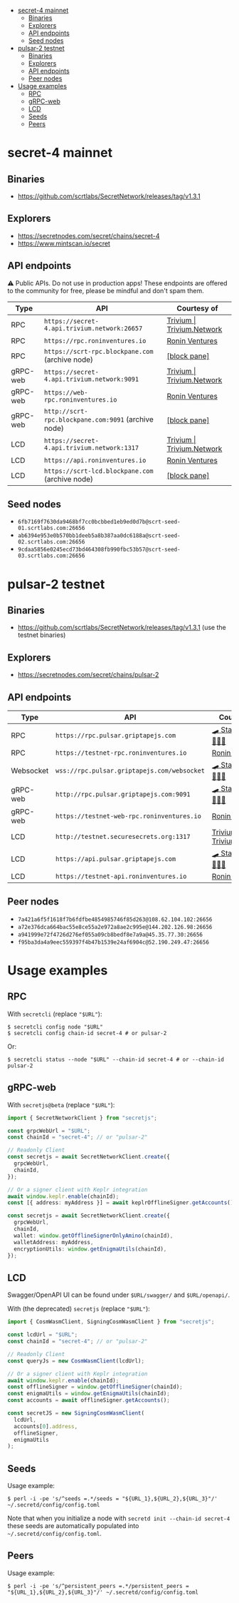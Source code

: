 - [secret-4 mainnet](#secret-4-mainnet)
  - [Binaries](#binaries)
  - [Explorers](#explorers)
  - [API endpoints](#api-endpoints)
  - [Seed nodes](#seed-nodes)
- [pulsar-2 testnet](#pulsar-2-testnet)
  - [Binaries](#binaries-1)
  - [Explorers](#explorers-1)
  - [API endpoints](#api-endpoints-1)
  - [Peer nodes](#peer-nodes)
- [Usage examples](#usage-examples)
  - [RPC](#rpc)
  - [gRPC-web](#grpc-web)
  - [LCD](#lcd)
  - [Seeds](#seeds)
  - [Peers](#peers)

# secret-4 mainnet

## Binaries

- https://github.com/scrtlabs/SecretNetwork/releases/tag/v1.3.1

## Explorers

- https://secretnodes.com/secret/chains/secret-4
- https://www.mintscan.io/secret

## API endpoints

:warning: Public APIs. Do not use in production apps! These endpoints are offered to the community for free, please be mindful and don't spam them.

| Type     | API                                                 | Courtesy of                                                                                                                                       |
| -------- | --------------------------------------------------- | ------------------------------------------------------------------------------------------------------------------------------------------------- |
| RPC      | `https://secret-4.api.trivium.network:26657`        | [Trivium \| Trivium.Network](https://wallet.keplr.app/#/secret/stake?modal=detail&validator=secretvaloper1ahawe276d250zpxt0xgpfg63ymmu63a0svuvgw) |
| RPC      | `https://rpc.roninventures.io`                      | [Ronin Ventures](https://wallet.keplr.app/#/secret/stake?modal=detail&validator=secretvaloper1fpf4rt42pr34ccef4wwuw4ljpm4flath8cwfgh)             |
| RPC      | `https://scrt-rpc.blockpane.com` (archive node)     | [[block pane]](https://wallet.keplr.app/#/secret/stake?modal=detail&validator=secretvaloper1tmtcu980raqvypdf0dd6hsgh6qcm7ex7l29u58)               |
| gRPC-web | `https://secret-4.api.trivium.network:9091`         | [Trivium \| Trivium.Network](https://wallet.keplr.app/#/secret/stake?modal=detail&validator=secretvaloper1ahawe276d250zpxt0xgpfg63ymmu63a0svuvgw) |
| gRPC-web | `https://web-rpc.roninventures.io`                  | [Ronin Ventures](https://wallet.keplr.app/#/secret/stake?modal=detail&validator=secretvaloper1fpf4rt42pr34ccef4wwuw4ljpm4flath8cwfgh)             |
| gRPC-web | `http://scrt-rpc.blockpane.com:9091` (archive node) | [[block pane]](https://wallet.keplr.app/#/secret/stake?modal=detail&validator=secretvaloper1tmtcu980raqvypdf0dd6hsgh6qcm7ex7l29u58)               |
| LCD      | `https://secret-4.api.trivium.network:1317`         | [Trivium \| Trivium.Network](https://wallet.keplr.app/#/secret/stake?modal=detail&validator=secretvaloper1ahawe276d250zpxt0xgpfg63ymmu63a0svuvgw) |
| LCD      | `https://api.roninventures.io`                      | [Ronin Ventures](https://wallet.keplr.app/#/secret/stake?modal=detail&validator=secretvaloper1fpf4rt42pr34ccef4wwuw4ljpm4flath8cwfgh)             |
| LCD      | `https://scrt-lcd.blockpane.com` (archive node)     | [[block pane]](https://wallet.keplr.app/#/secret/stake?modal=detail&validator=secretvaloper1tmtcu980raqvypdf0dd6hsgh6qcm7ex7l29u58)               |

## Seed nodes

- `6fb7169f7630da9468bf7cc0bcbbed1eb9ed0d7b@scrt-seed-01.scrtlabs.com:26656`
- `ab6394e953e0b570bb1deeb5a8b387aa0dc6188a@scrt-seed-02.scrtlabs.com:26656`
- `9cdaa5856e0245ecd73bd464308fb990fbc53b57@scrt-seed-03.scrtlabs.com:26656`

# pulsar-2 testnet

## Binaries

- https://github.com/scrtlabs/SecretNetwork/releases/tag/v1.3.1 (use the testnet binaries)

## Explorers

- https://secretnodes.com/secret/chains/pulsar-2

## API endpoints

| Type      | API                                         | Courtesy of                                                                                                                                       |
| --------- | ------------------------------------------- | ------------------------------------------------------------------------------------------------------------------------------------------------- |
| RPC       | `https://rpc.pulsar.griptapejs.com`         | [🛹 Stake or Die! 🐝🐝🐝](https://wallet.keplr.app/#/secret/stake?modal=detail&validator=secretvaloper1fy2s7er0c6uxc8hmnqfgukvkf7xh22s4yr6jqe)    |
| RPC       | `https://testnet-rpc.roninventures.io`      | [Ronin Ventures](https://wallet.keplr.app/#/secret/stake?modal=detail&validator=secretvaloper1fpf4rt42pr34ccef4wwuw4ljpm4flath8cwfgh)             |
| Websocket | `wss://rpc.pulsar.griptapejs.com/websocket` | [🛹 Stake or Die! 🐝🐝🐝](https://wallet.keplr.app/#/secret/stake?modal=detail&validator=secretvaloper1fy2s7er0c6uxc8hmnqfgukvkf7xh22s4yr6jqe)    |
| gRPC-web  | `http://rpc.pulsar.griptapejs.com:9091`     | [🛹 Stake or Die! 🐝🐝🐝](https://wallet.keplr.app/#/secret/stake?modal=detail&validator=secretvaloper1fy2s7er0c6uxc8hmnqfgukvkf7xh22s4yr6jqe)    |
| gRPC-web  | `https://testnet-web-rpc.roninventures.io`  | [Ronin Ventures](https://wallet.keplr.app/#/secret/stake?modal=detail&validator=secretvaloper1fpf4rt42pr34ccef4wwuw4ljpm4flath8cwfgh)             |
| LCD       | `http://testnet.securesecrets.org:1317`     | [Trivium \| Trivium.Network](https://wallet.keplr.app/#/secret/stake?modal=detail&validator=secretvaloper1ahawe276d250zpxt0xgpfg63ymmu63a0svuvgw) |
| LCD       | `https://api.pulsar.griptapejs.com`         | [🛹 Stake or Die! 🐝🐝🐝](https://wallet.keplr.app/#/secret/stake?modal=detail&validator=secretvaloper1fy2s7er0c6uxc8hmnqfgukvkf7xh22s4yr6jqe)    |
| LCD       | `https://testnet-api.roninventures.io`      | [Ronin Ventures](https://wallet.keplr.app/#/secret/stake?modal=detail&validator=secretvaloper1fpf4rt42pr34ccef4wwuw4ljpm4flath8cwfgh)             |

## Peer nodes

- `7a421a6f5f1618f7b6fdfbe4854985746f85d263@108.62.104.102:26656`
- `a72e376dca664bac55e8ce55a2e972a8ae2c995e@144.202.126.98:26656`
- `a941999e72f4726d276ef055a09cb8bedf8e7a9a@45.35.77.30:26656`
- `f95ba3da4a9eec559397f4b47b1539e24af6904c@52.190.249.47:26656`

# Usage examples

## RPC

With `secretcli` (replace `"$URL"`):

```console
$ secretcli config node "$URL"
$ secretcli config chain-id secret-4 # or pulsar-2
```

Or:

```console
$ secretcli status --node "$URL" --chain-id secret-4 # or --chain-id pulsar-2
```

## gRPC-web

With `secretjs@beta` (replace `"$URL"`):

```ts
import { SecretNetworkClient } from "secretjs";

const grpcWebUrl = "$URL";
const chainId = "secret-4"; // or "pulsar-2"

// Readonly Client
const secretjs = await SecretNetworkClient.create({
  grpcWebUrl,
  chainId,
});

// Or a signer client with Keplr integration
await window.keplr.enable(chainId);
const [{ address: myAddress }] = await keplrOfflineSigner.getAccounts();

const secretjs = await SecretNetworkClient.create({
  grpcWebUrl,
  chainId,
  wallet: window.getOfflineSignerOnlyAmino(chainId),
  walletAddress: myAddress,
  encryptionUtils: window.getEnigmaUtils(chainId),
});
```

## LCD

Swagger/OpenAPI UI can be found under `$URL/swagger/` and `$URL/openapi/`.

With (the deprecated) `secretjs` (replace `"$URL"`):

```ts
import { CosmWasmClient, SigningCosmWasmClient } from "secretjs";

const lcdUrl = "$URL";
const chainId = "secret-4"; // or "pulsar-2"

// Readonly Client
const queryJs = new CosmWasmClient(lcdUrl);

// Or a signer client with Keplr integration
await window.keplr.enable(chainId);
const offlineSigner = window.getOfflineSigner(chainId);
const enigmaUtils = window.getEnigmaUtils(chainId);
const accounts = await offlineSigner.getAccounts();

const secretJS = new SigningCosmWasmClient(
  lcdUrl,
  accounts[0].address,
  offlineSigner,
  enigmaUtils
);
```

## Seeds

Usage example:

```console
$ perl -i -pe 's/^seeds =.*/seeds = "${URL_1},${URL_2},${URL_3}"/' ~/.secretd/config/config.toml
```

Note that when you initialize a node with `secretd init --chain-id secret-4` these seeds are automatically populated into `~/.secretd/config/config.toml`.

## Peers

Usage example:

```console
$ perl -i -pe 's/^persistent_peers =.*/persistent_peers = "${URL_1},${URL_2},${URL_3}"/' ~/.secretd/config/config.toml
```
